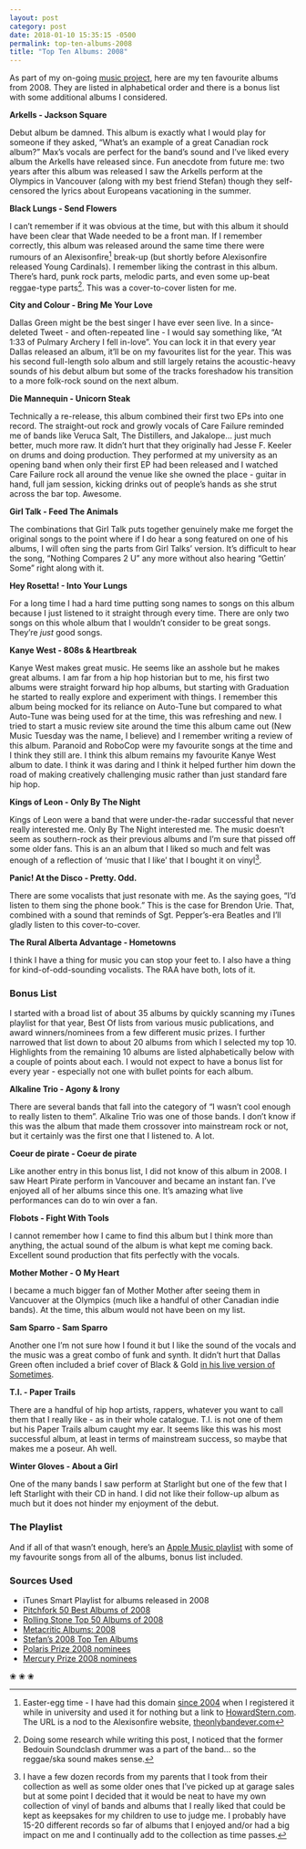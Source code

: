 ```yaml
---
layout: post
category: post
date: 2018-01-10 15:35:15 -0500
permalink: top-ten-albums-2008
title: "Top Ten Albums: 2008"
---
```


As part of my on-going [music project](http://theonlysiteever.com/music-project), here are my ten favourite albums from 2008. They are listed in alphabetical order and there is a bonus list with some additional albums I considered.

**Arkells - Jackson Square**

Debut album be damned. This album is exactly what I would play for someone if they asked, “What’s an example of a great Canadian rock album?” Max’s vocals are perfect for the band’s sound and I’ve liked every album the Arkells have released since. Fun anecdote from future me: two years after this album was released I saw the Arkells perform at the Olympics in Vancouver (along with my best friend Stefan) though they self-censored the lyrics about Europeans vacationing in the summer.

**Black Lungs - Send Flowers**

I can’t remember if it was obvious at the time, but with this album it should have been clear that Wade needed to be a front man. If I remember correctly, this album was released around the same time there were rumours of an Alexisonfire[^1-2008bof] break-up (but shortly before Alexisonfire released Young Cardinals). I remember liking the contrast in this album. There’s hard, punk rock parts, melodic parts, and even some up-beat reggae-type parts[^2-2008bof]. This was a cover-to-cover listen for me.

**City and Colour - Bring Me Your Love**

Dallas Green might be the best singer I have ever seen live. In a since-deleted Tweet - and often-repeated line - I would say something like, “At 1:33 of Pulmary Archery I fell in-love”. You can lock it in that every year Dallas released an album, it’ll be on my favourites list for the year. This was his second full-length solo album and still largely retains the acoustic-heavy sounds of his debut album but some of the tracks foreshadow his transition to a more folk-rock sound on the next album.

**Die Mannequin - Unicorn Steak**

Technically a re-release, this album combined their first two EPs into one record. The straight-out rock and growly vocals of Care Failure reminded me of bands like Veruca Salt, The Distillers, and Jakalope... just much better, much more raw. It didn’t hurt that they originally had Jesse F. Keeler on drums and doing production. They performed at my university as an opening band when only their first EP had been released and I watched Care Failure rock all around the venue like she owned the place - guitar in hand, full jam session, kicking drinks out of people’s hands as she strut across the bar top. Awesome. 

**Girl Talk - Feed The Animals**

The combinations that Girl Talk puts together genuinely make me forget the original songs to the point where if I do hear a song featured on one of his albums, I will often sing the parts from Girl Talks’ version. It’s difficult to hear the song, “Nothing Compares 2 U” any more without also hearing “Gettin’ Some” right along with it. 

**Hey Rosetta! - Into Your Lungs**

For a long time I had a hard time putting song names to songs on this album because I just listened to it straight through every time. There are only two songs on this whole album that I wouldn’t consider to be great songs. They’re *just* good songs.

**Kanye West - 808s & Heartbreak**

Kanye West makes great music. He seems like an asshole but he makes great albums. I am far from a hip hop historian but to me, his first two albums were straight forward hip hop albums, but starting with Graduation he started to really explore and experiment with things. I remember this album being mocked for its reliance on Auto-Tune but compared to what Auto-Tune was being used for at the time, this was refreshing and new. I tried to start a music review site around the time this album came out (New Music Tuesday was the name, I believe) and I remember writing a review of this album. Paranoid and RoboCop were my favourite songs at the time and I think they still are. I think this album remains my favourite Kanye West album to date. I think it was daring and I think it helped further him down the road of making creatively challenging music rather than just standard fare hip hop. 

**Kings of Leon - Only By The Night**

Kings of Leon were a band that were under-the-radar successful that never really interested me. Only By The Night interested me. The music doesn’t seem as southern-rock as their previous albums and I’m sure that pissed off some older fans. This is an an album that I liked so much and felt was enough of a reflection of ‘music that I like’ that I bought it on vinyl[^3-2008bof].

**Panic! At the Disco - Pretty. Odd.**

There are some vocalists that just resonate with me. As the saying goes, “I’d listen to them sing the phone book.” This is the case for Brendon Urie. That, combined with a sound that reminds of Sgt. Pepper’s-era Beatles and I’ll gladly listen to this cover-to-cover.

**The Rural Alberta Advantage - Hometowns**

I think I have a thing for music you can stop your feet to. I also have a thing for kind-of-odd-sounding vocalists. The RAA have both, lots of it. 

### Bonus List

I started with a broad list of about 35 albums by quickly scanning my iTunes playlist for that year, Best Of lists from various music publications, and award winners/nominees from a few different music prizes. I further narrowed that list down to about 20 albums from which I selected my top 10. Highlights from the remaining 10 albums are listed alphabetically below with a couple of points about each. I would not expect to have a bonus list for every year - especially not one with bullet points for each album. 

**Alkaline Trio - Agony & Irony**

There are several bands that fall into the category of “I wasn’t cool enough to really listen to them”. Alkaline Trio was one of those bands. I don’t know if this was the album that made them crossover into mainstream rock or not, but it certainly was the first one that I listened to. A lot.

**Coeur de pirate - Coeur de pirate**

Like another entry in this bonus list, I did not know of this album in 2008. I saw Heart Pirate perform in Vancouver and became an instant fan. I’ve enjoyed all of her albums since this one. It’s amazing what live performances can do to win over a fan.

**Flobots - Fight With Tools**

I cannot remember how I came to find this album but I think more than anything, the actual sound of the album is what kept me coming back. Excellent sound production that fits perfectly with the vocals. 

**Mother Mother - O My Heart**

I became a much bigger fan of Mother Mother after seeing them in Vancuover at the Olympics (much like a handful of other Canadian indie bands). At the time, this album would not have been on my list. 

**Sam Sparro - Sam Sparro**

Another one I’m not sure how I found it but I like the sound of the vocals and the music was a great combo of funk and synth. It didn’t hurt that Dallas Green often included a brief cover of Black & Gold [in his live version of Sometimes](https://m.youtube.com/watch?v=bx7mzZ8gkRo).

**T.I. - Paper Trails**

There are a handful of hip hop artists, rappers, whatever you want to call them that I really like - as in their whole catalogue. T.I. is not one of them but his Paper Trails album caught my ear. It seems like this was his most successful album, at least in terms of mainstream success, so maybe that makes me a poseur. Ah well.

**Winter Gloves - About a Girl**

One of the many bands I saw perform at Starlight but one of the few that I left Starlight with their CD in hand. I did not like their follow-up album as much but it does not hinder my enjoyment of the debut. 

### The Playlist

And if all of that wasn’t enough, here’s an [Apple Music playlist](https://itunes.apple.com/ca/playlist/top-ten-albums-2008/pl.u-PDWB0AsLeEa99) with some of my favourite songs from all of the albums, bonus list included.

### Sources Used

+ iTunes Smart Playlist for albums released in 2008 
+ [Pitchfork 50 Best Albums of 2008](https://pitchfork.com/features/lists-and-guides/7573-the-50-best-albums-of-2008/)
+ [Rolling Stone Top 50 Albums of 2008](https://www.stereogum.com/40652/rolling_stones_top_50_albums_of_2008/franchises/list/)
+ [Metacritic Albums: 2008](http://www.metacritic.com/browse/albums/score/metascore/year/filtered?year_selected=2008)
+ [Stefan’s 2008 Top Ten Albums](http://sandrush.blogspot.com/2008/12/2008-top-ten-albums.html)
+ [Polaris Prize 2008 nominees](https://en.m.wikipedia.org/wiki/2008_Polaris_Music_Prize)
+ [Mercury Prize 2008 nominees](https://en.m.wikipedia.org/wiki/Mercury_Prize)

<p class="separator">&#10048; &#10048; &#10048;</p>

[^1-2008bof]: Easter-egg time - I have had this domain [since 2004](http://web.archive.org/web/20040814070425/http://www.theonlysiteever.com:80/) when I registered it while in university and used it for nothing but a link to [HowardStern.com](http://howardstern.com). The URL is a nod to the Alexisonfire website, [theonlybandever.com](http://theonlybandever.com)

[^2-2008bof]: Doing some research while writing this post, I noticed that the former Bedouin Soundclash drummer was a part of the band... so the reggae/ska sound makes sense.

[^3-2008bof]: I have a few dozen records from my parents that I took from their collection as well as some older ones that I’ve picked up at garage sales but at some point I decided that it would be neat to have my own collection of vinyl of bands and albums that I really liked that could be kept as keepsakes for my children to use to judge me. I probably have 15-20 different records so far of albums that I enjoyed and/or had a big impact on me and I continually add to the collection as time passes. 
